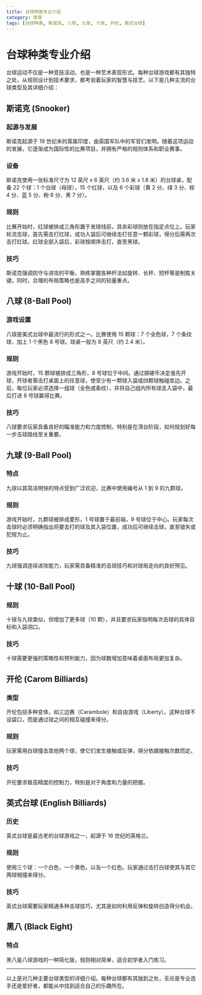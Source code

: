 ```yaml
---
title: 台球种类专业介绍
category: 体育
tags: [台球种类, 斯诺克, 八球, 九球, 十球, 开伦, 英式台球]
---
```

# 台球种类专业介绍

台球运动不仅是一种竞技活动，也是一种艺术表现形式。每种台球游戏都有其独特之处，从规则设计到技术要求，都考验着玩家的智慧与技艺。以下是几种主流的台球类型及其详细介绍：

## 斯诺克 (Snooker)

### 起源与发展

斯诺克起源于 19 世纪末的英属印度，由英国军队中的军官们发明。随着这项运动的发展，它逐渐成为国际性的比赛项目，并拥有严格的规则体系和职业赛事。

### 设备

斯诺克使用一张标准尺寸为 12 英尺 x 6 英尺（约 3.6 米 x 1.8 米）的台球桌，配备 22 个球：1 个白球（母球），15 个红球，以及 6 个彩球（黄 2 分、绿 3 分、棕 4 分、蓝 5 分、粉 6 分、黑 7 分）。

### 规则

比赛开始时，红球被排成三角形置于发球线前，其余彩球则放在指定点位上。玩家轮流击球，首先需击打红球，成功入袋后可继续击打任意一颗彩球，得分后需再次击打红球。红球全部入袋后，彩球按顺序击打，直至黑球。

### 技巧

斯诺克强调防守与进攻的平衡，熟练掌握各种杆法如旋转、长杆、短杆等是制胜关键。同时，合理的布局策略也是高手之间的较量重点。

## 八球 (8-Ball Pool)

### 游戏设置

八球是美式台球中最流行的形式之一。比赛使用 15 颗球：7 个全色球，7 个条纹球，加上 1 个黑色 8 号球。球桌一般为 8 英尺（约 2.4 米）。

### 规则

游戏开始时，15 颗球被排成三角形，8 号球位于中间。通过掷硬币决定谁先开球，开球者需击打桌面上的任意球，使至少有一颗球入袋或四颗球触碰库边。之后，每位玩家必须选择一组球（全色或条纹），并将自己组内所有球击入袋中，最后打进 8 号球赢得比赛。

### 技巧

八球要求玩家具备良好的瞄准能力和力度控制，特别是在清台阶段，如何规划好每一步击球路线至关重要。

## 九球 (9-Ball Pool)

### 特点

九球以其简洁明快的特点受到广泛欢迎，比赛中使用编号从 1 到 9 的九颗球。

### 规则

游戏开始时，九颗球被排成菱形，1 号球置于最前端，9 号球位于中心。玩家每次击球时必须明确指出将要击打的球及其入袋位置，成功后可继续击球，直至错失或犯规为止。

### 技巧

九球强调连续进攻能力，玩家需具备精准的击球技巧和对球局走向的良好预见。

## 十球 (10-Ball Pool)

### 规则

十球与九球类似，但增加了更多球（10 颗），并且要求玩家指明每次击球的具体目标和入袋洞口。

### 技巧

十球需要更强的策略性和预判能力，因为球数增加意味着桌面布局更加复杂。

## 开伦 (Carom Billiards)

### 类型

开伦包括多种变体，如三边赛（Carambole）和自由游戏（Liberty）。这种台球不设袋口，而是通过球之间的相互碰撞来得分。

### 规则

玩家需用白球撞击其他两个球，使它们发生接触或反弹，得分依据接触次数而定。

### 技巧

开伦要求极高精度的控制力，特别是对于角度和力量的把握。

## 英式台球 (English Billiards)

### 历史

英式台球是最古老的台球游戏之一，起源于 16 世纪的英格兰。

### 规则

使用三个球：一个白色，一个黄色，以及一个红色。玩家通过击打白球使其与其它两球相撞来得分。

### 技巧

英式台球需要玩家精通多种击球技巧，尤其是如何利用反弹和旋转创造得分机会。

## 黑八 (Black Eight)

### 特点

黑八是八球游戏的一种简化版，规则相对简单，适合初学者入门练习。

---

以上是对几种主要台球类型的详细介绍。每种台球都有其独到之处，无论是专业选手还是爱好者，都能从中找到适合自己的乐趣所在。
